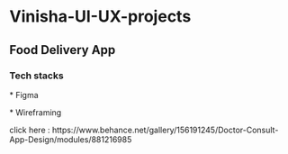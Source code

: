 # Vinisha-UI-UX-projects

<h2>Food Delivery App</h2>
<h3>Tech stacks</h3>
<p>* Figma </p>
<p>* Wireframing</p>
click here : https://www.behance.net/gallery/156191245/Doctor-Consult-App-Design/modules/881216985
